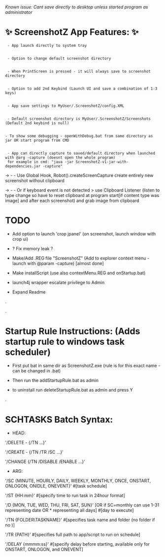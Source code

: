 ###### Known issue: Cant save directly to desktop unless started program as administrator ######

#  :sparkles: ScreenshotZ App Features: :sparkles:


     - App launch directly to system tray


     - Option to change default screenshot directory


     - When PrintScreen is pressed - it will always save to screenshot directory


     - Option to add 2nd Keybind (Launch UI and save a combination of 1-3 keys)


     - App save settings to MyUser/.ScreenshotZ/config.XML


     - Default screenshot directory is MyUser/.ScreenshotZ/Screenshots (Default 2nd keybind is null)


    - To show some debugging - openWithDebug.bat from same directory as jar OR start program from CMD


     - App can directly capture to saved/default directory when launched with @arg -capture (doesnt open the whole program)
     for example in cmd: "java -jar ScreenshotZ-v1-jar-with-dependencies.jar -capture"
     
     
     
     

-> - -    Use Global Hook, Robot().createScreenCapture create entirely new screenshot without clipboard

-> - -    Or if keyboard event is not detected > use Clipboard Listener (listen to type change so have to reset clipboard at program start[if content type was image] and after each screenshot) and grab image from clipboard

# TODO

- Add option to launch 'crop jpanel' (on screenshot, launch window with crop ui)


- ? Fix memory leak ?

- Make/Add .REG file "ScreenshotZ" (Add to explorer context menu - launch with @param -capture) [almost done]

- Make installScript (use also contextMenu.REG and onStartup.bat)

- launch4j wrapper escalate privilege to Admin

- Expand Readme

.

.

# Startup Rule Instructions: (Adds startup rule to windows task scheduler)

*	First put bat in same dir as ScreenshotZ.exe (rule is for this exact name - can be changed in .bat)

*	Then run the addStartupRule.bat as admin
	
*	to uninstall run deleteStartupRule.bat as admin and press Y

.

# SCHTASKS Batch Syntax:
* HEAD:

'/DELETE - {/TN ...}'

'/CREATE - {/TN /TR /SC ...}'

'/CHANGE {/TN /DISABLE /ENABLE ...}'

* ARG:

'/SC {MINUTE, HOURLY, DAILY, WEEKLY, MONTHLY, ONCE, ONSTART, ONLOGON, ONIDLE, ONEVENT}' #[task schedule]

'/ST {HH:mm}' #[specify time to run task in 24hour format]

'/D {MON, TUE, WED, THU, FRI, SAT, SUN}' [OR if SC=monthly can use 1-31 representing date OR * representing all days] #[day to execute]

'/TN {FOLDER\TASKNAME}' #[specifies task name and folder (no folder if no \)]

'/TR {PATH}' #[specifies full path to app/script to run on schedule]

'/DELAY {mmmm:ss}' #[specify delay before starting, available only for ONSTART, ONLOGON, and ONEVENT]
